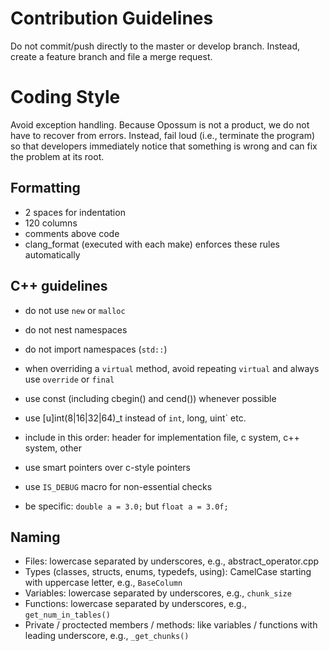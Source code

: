 # Contribution Guidelines
Do not commit/push directly to the master or develop branch. Instead, create a feature branch and file a merge request.

# Coding Style
Avoid exception handling. Because Opossum is not a product, we do not have to recover from errors. Instead, fail loud (i.e., terminate the program) so that developers immediately notice that something is wrong and can fix the problem at its root.

## Formatting
- 2 spaces for indentation
- 120 columns
- comments above code
- clang_format (executed with each make) enforces these rules automatically

## C++ guidelines
- do not use `new` or `malloc`
- do not nest namespaces
- do not import namespaces (`std::`)

- when overriding a `virtual` method, avoid repeating `virtual` and always use `override` or `final`
- use const (including cbegin() and cend()) whenever possible
- use [u]int(8|16|32|64)_t instead of `int`, long, uint` etc.
- include in this order: header for implementation file, c system, c++ system, other
- use smart pointers over c-style pointers
- use `IS_DEBUG` macro for non-essential checks
- be specific: `double a = 3.0;` but `float a = 3.0f;`

## Naming

- Files: lowercase separated by underscores, e.g., abstract_operator.cpp
- Types (classes, structs, enums, typedefs, using): CamelCase starting with uppercase letter, e.g., `BaseColumn`
- Variables: lowercase separated by underscores, e.g., `chunk_size`
- Functions: lowercase separated by underscores, e.g., `get_num_in_tables()`
- Private / proctected members / methods: like variables / functions with leading underscore, e.g., `_get_chunks()`
